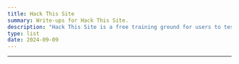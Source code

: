 ```yaml
---
title: Hack This Site
summary: Write-ups for Hack This Site.
description: "Hack This Site is a free training ground for users to test and expand their hacking skills."
type: list
date: 2024-09-09
---
```


-----------------------------------------
